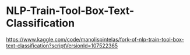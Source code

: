 # NLP-Train-Tool-Box-Text-Classification


https://www.kaggle.com/code/manolispintelas/fork-of-nlp-train-tool-box-text-classification?scriptVersionId=107522365

